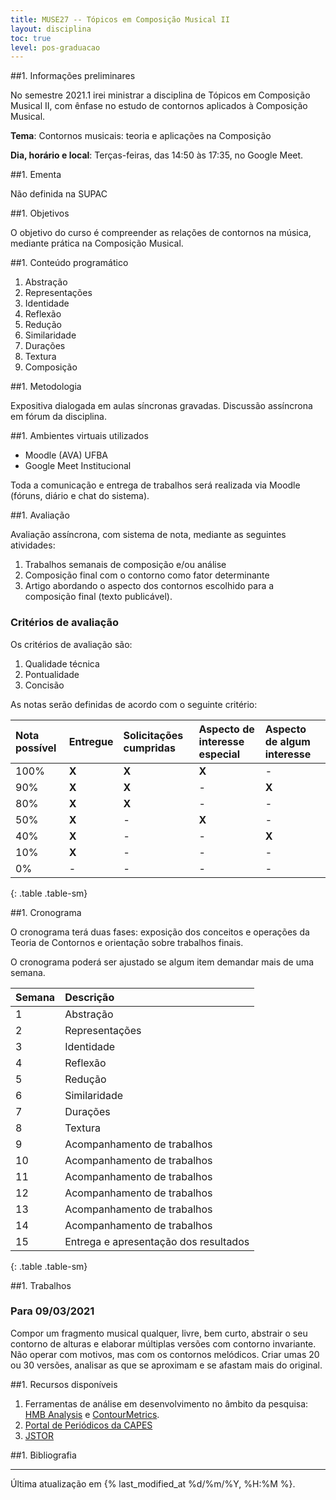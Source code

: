 ```yaml
---
title: MUSE27 -- Tópicos em Composição Musical II
layout: disciplina
toc: true
level: pos-graduacao
---
```


##1. Informações preliminares

No semestre 2021.1 irei ministrar a disciplina de Tópicos em Composição Musical II, com ênfase no estudo de contornos aplicados à Composição Musical.

**Tema**: Contornos musicais: teoria e aplicações na Composição

**Dia, horário e local**: Terças-feiras, das 14:50 às 17:35, no Google Meet.

##1. Ementa

Não definida na SUPAC

##1. Objetivos

O objetivo do curso é compreender as relações de contornos na música, mediante prática na Composição Musical.

##1. Conteúdo programático

1. Abstração
2. Representações
3. Identidade
4. Reflexão
5. Redução
6. Similaridade
7. Durações
8. Textura
9. Composição

##1. Metodologia

Expositiva dialogada em aulas síncronas gravadas. Discussão assíncrona em fórum da disciplina.

##1. Ambientes virtuais utilizados

- Moodle (AVA) UFBA
- Google Meet Institucional

Toda a comunicação e entrega de trabalhos será realizada via Moodle (fóruns, diário e chat do sistema).

##1. Avaliação

Avaliação assíncrona, com sistema de nota, mediante as seguintes atividades:

1. Trabalhos semanais de composição e/ou análise
2. Composição final com o contorno como fator determinante
3. Artigo abordando o aspecto dos contornos escolhido para a composição final (texto publicável).

### Critérios de avaliação

Os critérios de avaliação são:

1. Qualidade técnica
1. Pontualidade
1. Concisão

As notas serão definidas de acordo com o seguinte critério:

| Nota possível | Entregue | Solicitações cumpridas | Aspecto de interesse especial | Aspecto de algum interesse |
| :------------ | :------- | :--------------------- | :---------------------------- | :------------------------- |
| 100%          | **X**    | **X**                  | **X**                         | -                          |
| 90%           | **X**    | **X**                  | -                             | **X**                      |
| 80%           | **X**    | **X**                  | -                             | -                          |
| 50%           | **X**    | -                      | **X**                         | -                          |
| 40%           | **X**    | -                      | -                             | **X**                      |
| 10%           | **X**    | -                      | -                             | -                          |
| 0%            | -        | -                      | -                             | -                          |
{: .table .table-sm}

##1. Cronograma

O cronograma terá duas fases: exposição dos conceitos e operações da Teoria de Contornos e orientação sobre trabalhos finais.

O cronograma poderá ser ajustado se algum item demandar mais de uma semana.

| Semana | Descrição                             |
| :----- | :------------------------------------ |
| 1      | Abstração                             |
| 2      | Representações                        |
| 3      | Identidade                            |
| 4      | Reflexão                              |
| 5      | Redução                               |
| 6      | Similaridade                          |
| 7      | Durações                              |
| 8      | Textura                               |
| 9      | Acompanhamento de trabalhos           |
| 10     | Acompanhamento de trabalhos           |
| 11     | Acompanhamento de trabalhos           |
| 12     | Acompanhamento de trabalhos           |
| 13     | Acompanhamento de trabalhos           |
| 14     | Acompanhamento de trabalhos           |
| 15     | Entrega e apresentação dos resultados |
{: .table .table-sm}

##1. Trabalhos

### Para 09/03/2021

Compor um fragmento musical qualquer, livre, bem curto, abstrair o seu contorno de alturas e elaborar múltiplas versões com contorno invariante. Não operar com motivos, mas com os contornos melódicos. Criar umas 20 ou 30 versões, analisar as que se aproximam e se afastam mais do original.

##1. Recursos disponíveis

1. Ferramentas de análise em desenvolvimento no âmbito da pesquisa:
   [HMB Analysis](https://hmb.sampaio.me) e
   [ContourMetrics](https://contour.sampaio.me).
2. [Portal de Periódicos da CAPES](https://www.periodicos.capes.gov.br/)
3. [JSTOR](https://www.jstor.org/)

##1. Bibliografia

<script src="https://bibbase.org/show?bib=https%3A%2F%2Fgenosmus.com%2Fmarcos%2fcontornos.bib&jsonp=1"></script>

<hr>

Última atualização em {% last_modified_at %d/%m/%Y, %H:%M %}.